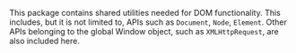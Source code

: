 This package contains shared utilities needed for DOM functionality. This includes, but it is not limited to, APIs such as `Document`, `Node`, `Element`. Other APIs belonging to the global Window object, such as `XMLHttpRequest`, are also included here. 